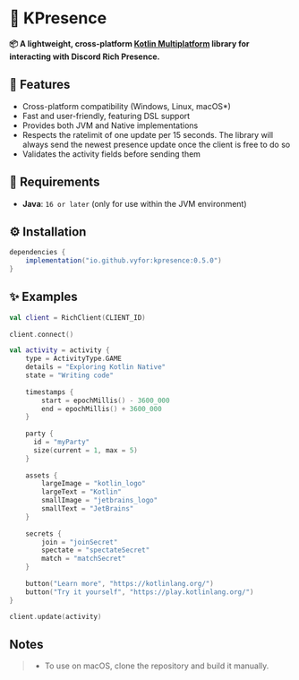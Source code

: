 # 🧩 KPresence

**📦 A lightweight, cross-platform [Kotlin Multiplatform](https://kotlinlang.org/docs/multiplatform.html) library for interacting with Discord Rich Presence.**

## 💎 Features
- Cross-platform compatibility (Windows, Linux, macOS*)
- Fast and user-friendly, featuring DSL support
- Provides both JVM and Native implementations
- Respects the ratelimit of one update per 15 seconds. The library will always send the newest presence update once the client is free to do so
- Validates the activity fields before sending them

## 🔌 Requirements
- **Java**: `16 or later` (only for use within the JVM environment)

## ⚙️ Installation

```gradle
dependencies {
    implementation("io.github.vyfor:kpresence:0.5.0")
}
```

## ✨ Examples
```kt
val client = RichClient(CLIENT_ID)
  
client.connect()

val activity = activity {
    type = ActivityType.GAME
    details = "Exploring Kotlin Native"
    state = "Writing code"
    
    timestamps {
        start = epochMillis() - 3600_000
        end = epochMillis() + 3600_000
    }
    
    party {
      id = "myParty"
      size(current = 1, max = 5)
    }
    
    assets {
        largeImage = "kotlin_logo"
        largeText = "Kotlin"
        smallImage = "jetbrains_logo"
        smallText = "JetBrains"
    }
    
    secrets {
        join = "joinSecret"
        spectate = "spectateSecret"
        match = "matchSecret"
    }
    
    button("Learn more", "https://kotlinlang.org/")
    button("Try it yourself", "https://play.kotlinlang.org/")
}

client.update(activity)
```

## Notes
> * To use on macOS, clone the repository and build it manually.
